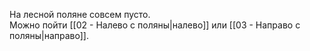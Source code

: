 На лесной поляне совсем пусто.  
Можно пойти [[02 - Налево с поляны|налево]] или [[03 - Направо с поляны|направо]].